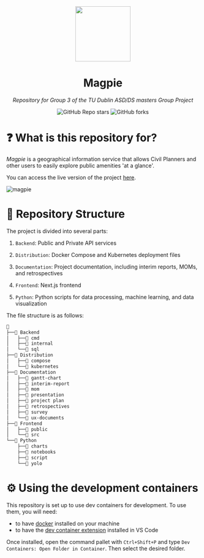 <div align="center">

<img src="https://github.com/user-attachments/assets/c147b766-d1bd-4cf7-b4e9-fa49705c89b1" align="center" width="144px" height="144px"/>

# Magpie

_Repository for Group 3 of the TU Dublin ASD/DS masters Group Project_

</div>

<div align="center">

![GitHub Repo stars](https://img.shields.io/github/stars/2024-CMPU9010-GROUP-3/magpie?style=for-the-badge)
![GitHub forks](https://img.shields.io/github/forks/2024-CMPU9010-GROUP-3/magpie?style=for-the-badge)

</div>

# ❓ What is this repository for?

_Magpie_ is a geographical information service that allows Civil Planners and other users to easily explore public amenities 'at a glance'.

You can access the live version of the project [here](https://magpie.solonsstuff.com/).

![magpie](https://github.com/user-attachments/assets/bcffd0ca-e228-484c-9236-d749e9769932)

# 📂 Repository Structure

The project is divided into several parts:

1. `Backend`: Public and Private API services

2. `Distribution`: Docker Compose and Kubernetes deployment files

3. `Documentation`: Project documentation, including interim reports, MOMs, and retrospectives

4. `Frontend`: Next.js frontend

5. `Python`: Python scripts for data processing, machine learning, and data visualization

The file structure is as follows:

```sh
📁
├──📁 Backend
│   ├──📁 cmd
│   ├──📁 internal
│   └──📁 sql
├──📁 Distribution
│   ├──📁 compose
│   └──📁 kubernetes
├──📁 Documentation
│   ├──📁 gantt-chart
│   ├──📁 interim-report
│   ├──📁 mom
│   ├──📁 presentation
│   ├──📁 project plan
│   ├──📁 retrospectives
│   ├──📁 survey
│   └──📁 ux-documents
├──📁 Frontend
│   ├──📁 public
│   └──📁 src
└──📁 Python
    ├──📁 charts
    ├──📁 notebooks
    ├──📁 script
    └──📁 yolo
```

# ⚙️ Using the development containers

This repository is set up to use dev containers for development. To use them, you will need:

- to have [docker](https://www.docker.com/) installed on your machine
- to have the [dev container extension](https://marketplace.visualstudio.com/items?itemName=ms-vscode-remote.remote-containers) installed in VS Code

Once installed, open the command pallet with `Ctrl+Shift+P` and type `Dev Containers: Open Folder in Container`. Then select the desired folder.
